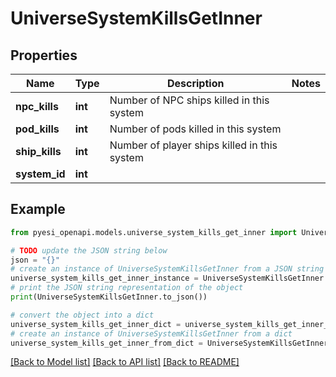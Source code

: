 # UniverseSystemKillsGetInner


## Properties

Name | Type | Description | Notes
------------ | ------------- | ------------- | -------------
**npc_kills** | **int** | Number of NPC ships killed in this system | 
**pod_kills** | **int** | Number of pods killed in this system | 
**ship_kills** | **int** | Number of player ships killed in this system | 
**system_id** | **int** |  | 

## Example

```python
from pyesi_openapi.models.universe_system_kills_get_inner import UniverseSystemKillsGetInner

# TODO update the JSON string below
json = "{}"
# create an instance of UniverseSystemKillsGetInner from a JSON string
universe_system_kills_get_inner_instance = UniverseSystemKillsGetInner.from_json(json)
# print the JSON string representation of the object
print(UniverseSystemKillsGetInner.to_json())

# convert the object into a dict
universe_system_kills_get_inner_dict = universe_system_kills_get_inner_instance.to_dict()
# create an instance of UniverseSystemKillsGetInner from a dict
universe_system_kills_get_inner_from_dict = UniverseSystemKillsGetInner.from_dict(universe_system_kills_get_inner_dict)
```
[[Back to Model list]](../README.md#documentation-for-models) [[Back to API list]](../README.md#documentation-for-api-endpoints) [[Back to README]](../README.md)


